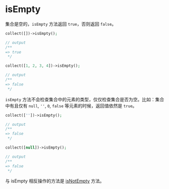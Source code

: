 # isEmpty

集合是空的，`isEmpty` 方法返回 `true`，否则返回 `false`。

```php
collect([])->isEmpty();

// output
/**
=> true
 */
```

```php
collect([1, 2, 3, 4])->isEmpty();

// output
/**
=> false
 */
```

`isEmpty` 方法不会检查集合中的元素的类型，仅仅检查集合是否为空。比如：集合中有且仅有 `null`, `''`, `0`, `false` 等元素的时候，返回值依然是 `true`。

```php
collect([''])->isEmpty();

// output
/**
=> false
 */
```

```php
collect([null])->isEmpty();

// output
/**
=> false
 */
```

与 isEmpty 相反操作的方法是 [isNotEmpty](./isNotEmpty.md) 方法。

